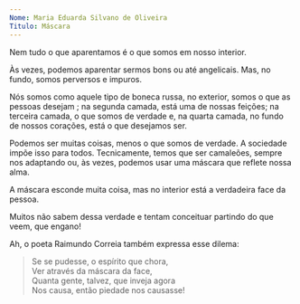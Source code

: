 ```yaml
---
Nome: Maria Eduarda Silvano de Oliveira
Titulo: Máscara
---
```


Nem tudo o que aparentamos é o que somos em nosso interior.

Às vezes, podemos aparentar sermos bons ou até angelicais. Mas, no fundo, somos perversos e impuros.

Nós somos como aquele tipo de boneca russa, no exterior, somos o que as pessoas desejam ; na segunda camada, está uma de nossas feições; na terceira camada, o que somos de verdade e, na quarta camada, no fundo de nossos corações, está o que desejamos ser.

Podemos ser muitas coisas, menos o que somos de verdade. A sociedade impõe isso para todos. Tecnicamente, temos que ser camaleões, sempre nos adaptando ou, às vezes, podemos usar uma máscara que reflete nossa alma.

A máscara esconde muita coisa, mas no interior está a verdadeira face da pessoa.

Muitos não sabem dessa verdade e tentam conceituar partindo do que veem, que engano!

Ah, o poeta Raimundo Correia também expressa esse dilema:

<blockquote>
    Se se pudesse, o espírito que chora, <br>
    Ver através da máscara da face, <br>
    Quanta gente, talvez, que inveja agora <br>
    Nos causa, então piedade nos causasse!
</blockquote>